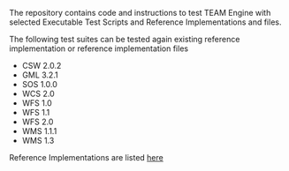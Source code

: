 
The repository contains code and instructions to test TEAM Engine with selected Executable Test Scripts and Reference Implementations and files.


The following test suites can be tested again existing reference implementation or reference implementation files

- CSW 2.0.2  
- GML 3.2.1 
- SOS 1.0.0 
- WCS 2.0
- WFS 1.0
- WFS 1.1
- WFS 2.0
- WMS 1.1.1
- WMS 1.3 

Reference Implementations are listed [here](https://github.com/opengeospatial/cite/wiki/Reference-Implementations)